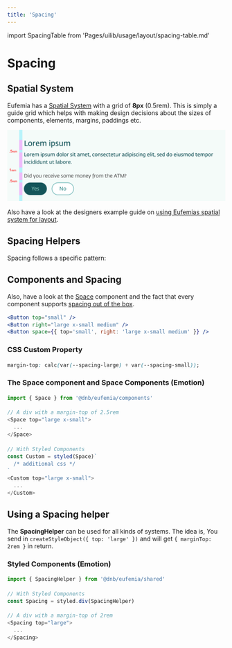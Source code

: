 ```yaml
---
title: 'Spacing'
---
```


import SpacingTable from 'Pages/uilib/usage/layout/spacing-table.md'

# Spacing

## Spatial System

Eufemia has a [Spatial System](/quickguide-designer/spatial-system) with a grid of **8px** (0.5rem). This is simply a guide grid which helps with making design decisions about the sizes of components, elements, margins, paddings etc.

![UX layout spacing](../assets/ux-layout-spacing.png)

Also have a look at the designers example guide on [using Eufemias spatial system for layout](!/quickguide-designer/inspiration#using-eufemias-spatial-system-for-layout).

## Spacing Helpers

Spacing follows a specific pattern:

<SpacingTable />

## Components and Spacing

Also, have a look at the [Space](/uilib/components/space) component and the fact that every component supports [spacing out of the box](/uilib/components/space#components-and-spacing).

```jsx
<Button top="small" />
<Button right="large x-small medium" />
<Button space={{ top='small', right: 'large x-small medium' }} />
```

### CSS Custom Property

```css
margin-top: calc(var(--spacing-large) + var(--spacing-small));
```

### The Space component and Space Components (Emotion)

```js
import { Space } from '@dnb/eufemia/components'

// A div with a margin-top of 2.5rem
<Space top="large x-small">
  ...
</Space>

// With Styled Components
const Custom = styled(Space)`
  /* additional css */
`
<Custom top="large x-small">
  ...
</Custom>
```

## Using a Spacing helper

The **SpacingHelper** can be used for all kinds of systems.
The idea is, You send in `createStyleObject({ top: 'large' })` and will get `{ marginTop: 2rem }` in return.

### Styled Components (Emotion)

```js
import { SpacingHelper } from '@dnb/eufemia/shared'

// With Styled Components
const Spacing = styled.div(SpacingHelper)

// A div with a margin-top of 2rem
<Spacing top="large">
  ...
</Spacing>
```
